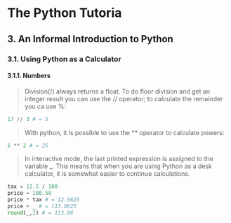 # The Python Tutoria
## 3. An Informal Introduction to Python
### 3.1. Using Python as a Calculator
#### 3.1.1. Numbers
> Division(/) always returns a float. To do floor division and get an integer result you can use the // operator; to calculate the remainder you ca use %:
```python
17 // 3 # = 5
```

> With python, it is possible to use the ** operator to calculate powers:
```python
5 ** 2 # = 25
```

> In interactive mode, the last printed expression is assigned to the variable _. This means that when you are using Python as a desk calculator, it is somewhat easier to continue calculations.
```python
tax = 12.5 / 100
price = 100.50
price * tax # = 12.5625
price + _ # = 113.0625
round(_,2) # = 113.06
```